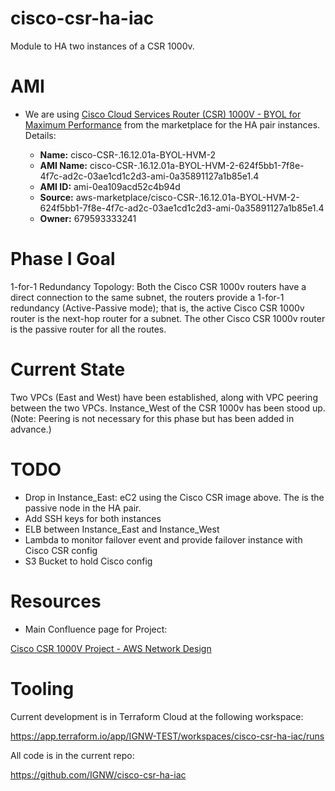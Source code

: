 # cisco-csr-ha-iac
Module to HA two instances of a CSR 1000v. 

# AMI

- We are using [Cisco Cloud Services Router (CSR) 1000V - BYOL for Maximum Performance](https://aws.amazon.com/marketplace/pp/B00NF48FI2?ref=cns_srchrow#pdp-usage) from the marketplace for the HA pair instances. Details:

  - **Name:** cisco-CSR-.16.12.01a-BYOL-HVM-2
  - **AMI Name:** cisco-CSR-.16.12.01a-BYOL-HVM-2-624f5bb1-7f8e-4f7c-ad2c-03ae1cd1c2d3-ami-0a35891127a1b85e1.4
  - **AMI ID:** ami-0ea109acd52c4b94d
  - **Source:** aws-marketplace/cisco-CSR-.16.12.01a-BYOL-HVM-2-624f5bb1-7f8e-4f7c-ad2c-03ae1cd1c2d3-ami-0a35891127a1b85e1.4
  - **Owner:** 679593333241

# Phase I Goal

1-for-1 Redundancy Topology: Both the Cisco CSR 1000v routers have a direct connection to the same subnet, the routers provide a 1-for-1 redundancy (Active-Passive mode); that is, the active Cisco CSR 1000v router is the next-hop router for a subnet. The other Cisco CSR 1000v router is the passive router for all the routes.


# Current State

Two VPCs (East and West) have been established, along with VPC peering between the two VPCs. Instance_West of the CSR 1000v has been stood up. (Note: Peering is not necessary for this phase but has been added in advance.)
 
# TODO

- Drop in Instance_East: eC2 using the Cisco CSR image above. The is the passive node in the HA pair.
- Add SSH keys for both instances
- ELB between Instance_East and Instance_West
- Lambda to monitor failover event and provide failover instance with Cisco CSR config
- S3 Bucket to hold Cisco config


# Resources

  - Main Confluence page for Project:

  [Cisco CSR 1000V Project - AWS Network Design](https://ignwsolutions.atlassian.net/wiki/spaces/CUS/pages/291176484/Cisco+CSR+1000V+Project+-+AWS+Network+Design)


# Tooling


Current development is in Terraform Cloud at the following workspace:

https://app.terraform.io/app/IGNW-TEST/workspaces/cisco-csr-ha-iac/runs

All code is in the current repo:

https://github.com/IGNW/cisco-csr-ha-iac